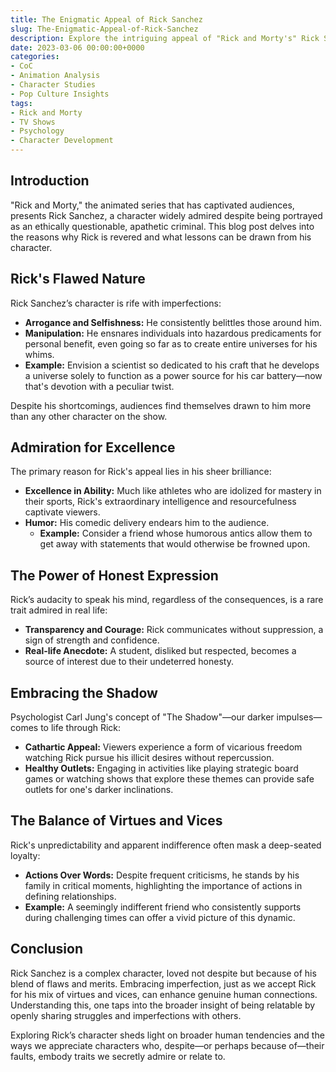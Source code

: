 ```yaml
---
title: The Enigmatic Appeal of Rick Sanchez
slug: The-Enigmatic-Appeal-of-Rick-Sanchez
description: Explore the intriguing appeal of "Rick and Morty's" Rick Sanchez, a character who marries eccentric brilliance with ethical flaws, offering viewers a complex figure to both admire and scrutinize.
date: 2023-03-06 00:00:00+0000
categories:
- CoC
- Animation Analysis
- Character Studies
- Pop Culture Insights
tags:
- Rick and Morty
- TV Shows
- Psychology
- Character Development
---
```


## Introduction

"Rick and Morty," the animated series that has captivated audiences, presents Rick Sanchez, a character widely admired despite being portrayed as an ethically questionable, apathetic criminal. This blog post delves into the reasons why Rick is revered and what lessons can be drawn from his character.

## Rick's Flawed Nature

Rick Sanchez’s character is rife with imperfections:

- **Arrogance and Selfishness:** He consistently belittles those around him.
- **Manipulation:** He ensnares individuals into hazardous predicaments for personal benefit, even going so far as to create entire universes for his whims.
- **Example:** Envision a scientist so dedicated to his craft that he develops a universe solely to function as a power source for his car battery—now that's devotion with a peculiar twist.

Despite his shortcomings, audiences find themselves drawn to him more than any other character on the show.

## Admiration for Excellence

The primary reason for Rick's appeal lies in his sheer brilliance:

- **Excellence in Ability:** Much like athletes who are idolized for mastery in their sports, Rick's extraordinary intelligence and resourcefulness captivate viewers.
- **Humor:** His comedic delivery endears him to the audience.
  - **Example:** Consider a friend whose humorous antics allow them to get away with statements that would otherwise be frowned upon.

## The Power of Honest Expression

Rick’s audacity to speak his mind, regardless of the consequences, is a rare trait admired in real life:

- **Transparency and Courage:** Rick communicates without suppression, a sign of strength and confidence.
- **Real-life Anecdote:** A student, disliked but respected, becomes a source of interest due to their undeterred honesty.

## Embracing the Shadow

Psychologist Carl Jung's concept of "The Shadow"—our darker impulses—comes to life through Rick:

- **Cathartic Appeal:** Viewers experience a form of vicarious freedom watching Rick pursue his illicit desires without repercussion.
- **Healthy Outlets:** Engaging in activities like playing strategic board games or watching shows that explore these themes can provide safe outlets for one's darker inclinations.

## The Balance of Virtues and Vices

Rick's unpredictability and apparent indifference often mask a deep-seated loyalty:

- **Actions Over Words:** Despite frequent criticisms, he stands by his family in critical moments, highlighting the importance of actions in defining relationships.
- **Example:** A seemingly indifferent friend who consistently supports during challenging times can offer a vivid picture of this dynamic.

## Conclusion

Rick Sanchez is a complex character, loved not despite but because of his blend of flaws and merits. Embracing imperfection, just as we accept Rick for his mix of virtues and vices, can enhance genuine human connections. Understanding this, one taps into the broader insight of being relatable by openly sharing struggles and imperfections with others.

Exploring Rick’s character sheds light on broader human tendencies and the ways we appreciate characters who, despite—or perhaps because of—their faults, embody traits we secretly admire or relate to.
